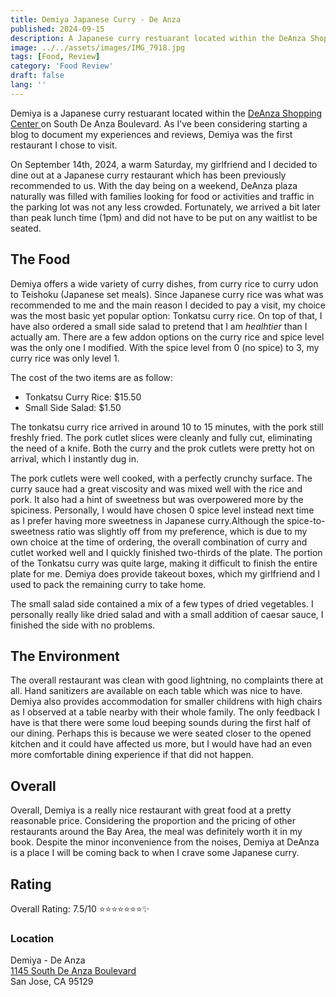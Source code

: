 ```yaml
---	
title: Demiya Japanese Curry - De Anza
published: 2024-09-15	
description: A Japanese curry restuarant located within the DeAnza Shopping Center.
image: ../../assets/images/IMG_7918.jpg
tags: [Food, Review]	
category: 'Food Review'	
draft: false 	
lang: ''	
---	
```


Demiya is a Japanese curry restuarant located within the [DeAnza Shopping Center
](https://maps.app.goo.gl/aERs7CHd1ibrgpEK8) on South De Anza Boulevard. As I’ve been considering starting a blog to document my experiences and reviews, Demiya was the first restaurant I chose to visit.

On September 14th, 2024, a warm Saturday, my girlfriend and I decided to dine out at a Japanese curry restaurant which has been previously recommended to us. With the day being on a weekend, DeAnza plaza naturally was filled with families looking for food or activities and traffic in the parking lot was not any less crowded. Fortunately, we arrived a bit later than peak lunch time (1pm) and did not have to be put on any waitlist to be seated.

## The Food

Demiya offers a wide variety of curry dishes, from curry rice to curry udon to Teishoku (Japanese set meals). Since Japanese curry rice was what was recommended to me and the main reason I decided to pay a visit, my choice was the most basic yet popular option: Tonkatsu curry rice. On top of that, I have also ordered a small side salad to pretend that I am *healhtier* than I actually am. There are a few addon options on the curry rice and spice level was the only one I modified. With the spice level from 0 (no spice) to 3, my curry rice was only level 1.

The cost of the two items are as follow:

- Tonkatsu Curry Rice: $15.50
- Small Side Salad: $1.50

<!-- ![image info](../../assets/images/IMG_7916.jpg)
![image info](../../assets/images/IMG_7919.jpg) -->

The tonkatsu curry rice arrived in around 10 to 15 minutes, with the pork still freshly fried. The pork cutlet slices were cleanly and fully cut, eliminating the need of a knife. Both the curry and the prok cutlets were pretty hot on arrival, which I instantly dug in.

The pork cutlets were well cooked, with a perfectly crunchy surface. The curry sauce had a great viscosity and was mixed well with the rice and pork. It also had a hint of sweetness but was overpowered more by the spiciness. Personally, I would have chosen 0 spice level instead next time as I prefer having more sweetness in Japanese curry.Although the spice-to-sweetness ratio was slightly off from my preference, which is due to my own choice at the time of ordering, the overall combination of curry and cutlet worked well and I quickly finished two-thirds of the plate. The portion of the Tonkatsu curry was quite large, making it difficult to finish the entire plate for me. Demiya does provide takeout boxes, which my girlfriend and I used to pack the remaining curry to take home.

The small salad side contained a mix of a few types of dried vegetables. I personally really like dried salad and with a small addition of caesar sauce, I finished the side with no problems.

## The Environment

The overall restaurant was clean with good lightning, no complaints there at all. Hand sanitizers are available on each table which was nice to have. Demiya also provides accommodation for smaller childrens with high chairs as I observed at a table nearby with their whole family. The only feedback I have is that there were some loud beeping sounds during the first half of our dining. Perhaps this is because we were seated closer to the opened kitchen and it could have affected us more, but I would have had an even more comfortable dining experience if that did not happen.

## Overall

Overall, Demiya is a really nice restaurant with great food at a pretty reasonable price. Considering the proportion and the pricing of other restaurants around the Bay Area, the meal was definitely worth it in my book. Despite the minor inconvenience from the noises, Demiya at DeAnza is a place I will be coming back to when I crave some Japanese curry.

## Rating

Overall Rating: 7.5/10 ⭐⭐⭐⭐⭐⭐⭐✨

### Location

Demiya - De Anza  
[1145 South De Anza Boulevard](https://www.google.com/maps/place/1145+S+De+Anza+Blvd,+San+Jose,+CA+95129/data=!4m2!3m1!1s0x808fb51ca2fa6515:0x6d11e31c1f2f95?sa=X&ved=1t:242&ictx=111)  
San Jose, CA 95129
